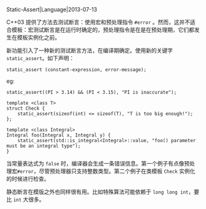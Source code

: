 Static-Assert|Language|2013-07-13

C++03 提供了方法去测试断言：使用宏和预处理指令 `#error` 。然而，这并不适合模板：宏测试断言是在运行时确定的，预处理指令是在是在预处理期，它们都发生在模板实例化之前。

新功能引入了一种新的测试断言方法，在编译期确定。使用新的关键字 `static_assert`。如下声明：

    static_assert (constant-expression, error-message);

eg:

    static_assert((PI > 3.14) && (PI < 3.15), "PI is inaccurate");

    template <class T>
    struct Check {
        static_assert(sizeof(int) <= sizeof(T), "T is too big enough!");
    };
    
    template <class Integral>
    Integral foo(Integral x, Integral y) {
        static_assert(std::is_integral<Integral>::value, "foo() parameter must be an integral type");
    }

当常量表达式为 `false` 时，编译器会生成一条错误信息。第一个例子有点像预处理宏`#error`，尽管预处理器只支持整数类型。第二个例子在类模板 `Check` 实例化的时候进行检查。

静态断言在模版之外也同样很有用。比如特殊算法可能依赖于 `long long int`，要比 `int` 大很多。
